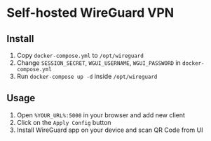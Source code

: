# Self-hosted WireGuard VPN

## Install

1. Copy ```docker-compose.yml``` to ```/opt/wireguard```
2. Change ```SESSION_SECRET```, ```WGUI_USERNAME```, ```WGUI_PASSWORD``` in ```docker-compose.yml```
3. Run ```docker-compose up -d``` inside ```/opt/wireguard```

## Usage
1. Open ```%YOUR_URL%:5000``` in your browser and add new client
2. Click on the ```Apply Config``` button
3. Install WireGuard app on your device and scan QR Code from UI
